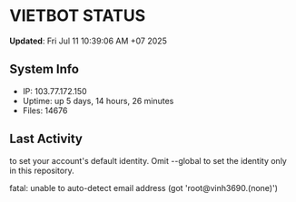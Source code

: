 # VIETBOT STATUS
**Updated**: Fri Jul 11 10:39:06 AM +07 2025

## System Info
- IP: 103.77.172.150
- Uptime: up 5 days, 14 hours, 26 minutes
- Files: 14676

## Last Activity

to set your account's default identity.
Omit --global to set the identity only in this repository.

fatal: unable to auto-detect email address (got 'root@vinh3690.(none)')

